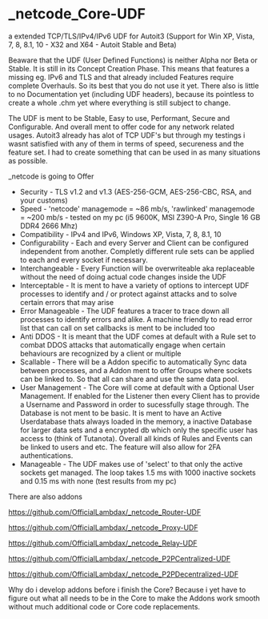 # _netcode_Core-UDF
a extended TCP/TLS/IPv4/IPv6 UDF for Autoit3 (Support for Win XP, Vista, 7, 8, 8.1, 10 - X32 and X64 - Autoit Stable and Beta)

Beaware that the UDF (User Defined Functions) is neither Alpha nor Beta or Stable. It is still in its Concept Creation Phase. This means that features a missing eg. IPv6 and TLS and that already included Features require complete Overhauls. So its best that you do not use it yet. There also is little to no Documentation yet (including UDF headers), because its pointless to create a whole .chm yet where everything is still subject to change.


The UDF is ment to be Stable, Easy to use, Performant, Secure and Configurable. And overall ment to offer code for any network related usages. Autoit3 already has alot of TCP UDF's but through my testings i wasnt satisfied with any of them in terms of speed, secureness and the feature set. I had to create something that can be used in as many situations as possible.

_netcode is going to Offer
- Security         - TLS v1.2 and v1.3 (AES-256-GCM, AES-256-CBC, RSA, and your customs)
- Speed            - 'netcode' managemode = ~86 mb/s, 'rawlinked' managemode = ~200 mb/s - tested on my pc (i5 9600K, MSI Z390-A Pro, Single 16 GB DDR4 2666 Mhz)
- Compatibility    - IPv4 and IPv6, Windows XP, Vista, 7, 8, 8.1, 10
- Configurability  - Each and every Server and Client can be configured independent from another. Completly different rule sets can be applied to each and every socket if necessary.
- Interchangeable  - Every Function will be overwriteable aka replaceable without the need of doing actual code changes inside the UDF
- Interceptable    - It is ment to have a variety of options to intercept UDF processes to identify and / or protect against attacks and to solve certain errors that may arise
- Error Manageable - The UDF features a tracer to trace down all processes to identify errors and alike. A machine friendly to read error list that can call on set callbacks is ment to be included too
- Anti DDOS        - It is meant that the UDF comes at default with a Rule set to combat DDOS attacks that automatically engage when certain behaviours are recognized by a client or multiple
- Scallable        - There will be a Addon specific to automatically Sync data between processes, and a Addon ment to offer Groups where sockets can be linked to. So that all can share and use the same data pool.
- User Management  - The Core will come at default with a Optional User Management. If enabled for the Listener then every Client has to provide a Username and Password in order to sucessfully stage through. The Database is not ment to be basic. It is ment to have an Active Userdatabase thats always loaded in the memory, a inactive Database for larger data sets and a encrypted db which only the specific user has access to (think of Tutanota). Overall all kinds of Rules and Events can be linked to users and etc. The feature will also allow for 2FA authentications.
- Manageable       - The UDF makes use of 'select' to that only the active sockets get managed. The loop takes 1.5 ms with 1000 inactive sockets and 0.15 ms with none (test results from my pc)


There are also addons

https://github.com/OfficialLambdax/_netcode_Router-UDF

https://github.com/OfficialLambdax/_netcode_Proxy-UDF

https://github.com/OfficialLambdax/_netcode_Relay-UDF

https://github.com/OfficialLambdax/_netcode_P2PCentralized-UDF

https://github.com/OfficialLambdax/_netcode_P2PDecentralized-UDF

Why do i develop addons before i finish the Core? Because i yet have to figure out what all needs to be in the Core to make the Addons work smooth without much additional code or Core code replacements.
